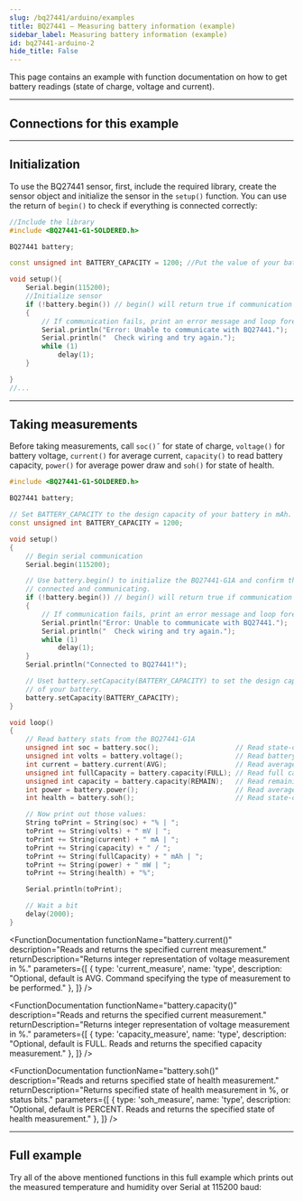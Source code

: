 ```yaml
---
slug: /bq27441/arduino/examples 
title: BQ27441 – Measuring battery information (example)
sidebar_label: Measuring battery information (example)
id: bq27441-arduino-2 
hide_title: False
---
```


This page contains an example with function documentation on how to get battery readings (state of charge, voltage and current).

---

## Connections for this example

<CenteredImage src="/img/bq27441/connections.png" alt="Connections"  />

---

## Initialization
To use the BQ27441 sensor, first, include the required library, create the sensor object and initialize the sensor in the `setup()` function. You can use the return of `begin()` to check if everything is connected correctly:

```cpp 
//Include the library
#include <BQ27441-G1-SOLDERED.h>

BQ27441 battery;

const unsigned int BATTERY_CAPACITY = 1200; //Put the value of your battery

void setup(){
    Serial.begin(115200);
    //Initialize sensor
    if (!battery.begin()) // begin() will return true if communication is successful
    {
        // If communication fails, print an error message and loop forever.
        Serial.println("Error: Unable to communicate with BQ27441.");
        Serial.println("  Check wiring and try again.");
        while (1)
            delay(1);
    }

}
//...
```
<FunctionDocumentation
  functionName="battery.begin()"
  description="Initializes the BQ27441 sensor, setting up communication over I2C and verifying its presence."
  returnDescription="Returns true if initialization is successful, false otherwise."
  parameters={[]}
/>

---

## Taking measurements
Before taking measurements, call `soc()˝` for state of charge, `voltage()` for battery voltage, `current()` for average current, `capacity()` to read battery capacity, `power()` for average power draw and `soh()` for state of health.

```cpp
#include <BQ27441-G1-SOLDERED.h>

BQ27441 battery;

// Set BATTERY_CAPACITY to the design capacity of your battery in mAh.
const unsigned int BATTERY_CAPACITY = 1200;

void setup()
{
    // Begin serial communication
    Serial.begin(115200);

    // Use battery.begin() to initialize the BQ27441-G1A and confirm that it's
    // connected and communicating.
    if (!battery.begin()) // begin() will return true if communication is successful
    {
        // If communication fails, print an error message and loop forever.
        Serial.println("Error: Unable to communicate with BQ27441.");
        Serial.println("  Check wiring and try again.");
        while (1)
            delay(1);
    }
    Serial.println("Connected to BQ27441!");

    // Uset battery.setCapacity(BATTERY_CAPACITY) to set the design capacity
    // of your battery.
    battery.setCapacity(BATTERY_CAPACITY);
}

void loop()
{
    // Read battery stats from the BQ27441-G1A
    unsigned int soc = battery.soc();                   // Read state-of-charge (%)
    unsigned int volts = battery.voltage();             // Read battery voltage (mV)
    int current = battery.current(AVG);                 // Read average current (mA)
    unsigned int fullCapacity = battery.capacity(FULL); // Read full capacity (mAh)
    unsigned int capacity = battery.capacity(REMAIN);   // Read remaining capacity (mAh)
    int power = battery.power();                        // Read average power draw (mW)
    int health = battery.soh();                         // Read state-of-health (%)

    // Now print out those values:
    String toPrint = String(soc) + "% | ";
    toPrint += String(volts) + " mV | ";
    toPrint += String(current) + " mA | ";
    toPrint += String(capacity) + " / ";
    toPrint += String(fullCapacity) + " mAh | ";
    toPrint += String(power) + " mW | ";
    toPrint += String(health) + "%";

    Serial.println(toPrint);

    // Wait a bit
    delay(2000);
}
```

<CenteredImage src="/img/bq27441/serial_monitor.jpg" alt="Serial Monitor output" caption="Serial monitor output" />


<FunctionDocumentation
  functionName="battery.soc()"
  description="Reads and returns specified state of charge measurement."
  returnDescription="Returns integer representation of charge measurement in %."
/>

<FunctionDocumentation
  functionName="battery.voltage()"
  description="Reads and returns the battery voltage."
  returnDescription="Returns integer representation of voltage measurement in %."
/>

<FunctionDocumentation
  functionName="battery.current()"
  description="Reads and returns the specified current measurement."
  returnDescription="Returns integer representation of voltage measurement in %."
  parameters={[
    { type: 'current_measure', name: 'type', description: "Optional, default is AVG. Command specifying the type of measurement to be performed." },
  ]}
/>

<FunctionDocumentation
  functionName="battery.capacity()"
  description="Reads and returns the specified current measurement."
  returnDescription="Returns integer representation of voltage measurement in %."
  parameters={[
    { type: 'capacity_measure', name: 'type', description: "Optional, default is FULL. Reads and returns the specified capacity measurement." },
  ]}
/>

<FunctionDocumentation
  functionName="battery.power()"
  description="Reads and returns measured average power."
  returnDescription="Returns integer representation of power measurement in mAh."
/>

<FunctionDocumentation
  functionName="battery.soh()"
  description="Reads and returns specified state of health measurement."
  returnDescription="Returns specified state of health measurement in %, or status bits."
  parameters={[
    { type: 'soh_measure', name: 'type', description: "Optional, default is PERCENT. Reads and returns the specified state of health measurement." },
  ]}
/>

---

## Full example

Try all of the above mentioned functions in this full example which prints out the measured temperature and humidity over Serial at 115200 baud:

<QuickLink 
  title="BasicBatteryReading.ino" 
  description="This example is to show how BQ27441-G1 can be used for basic battery readings."
  url="https://github.com/SolderedElectronics/Soldered-BQ27441-Battery-Fuel-Gauge-Arduino-Library/blob/main/examples/BasicBatteryReading/BasicBatteryReading.ino" 
/>